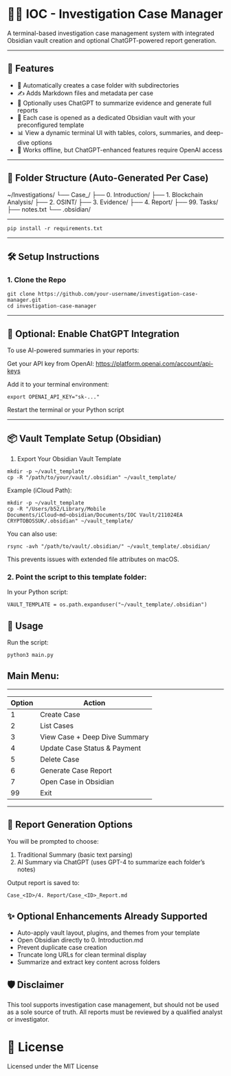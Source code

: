 # 🕵️‍♂️ IOC - Investigation Case Manager

A terminal-based investigation case management system with integrated Obsidian vault creation and optional ChatGPT-powered report generation.

---

## 🚀 Features

- 📁 Automatically creates a case folder with subdirectories
- ✍️ Adds Markdown files and metadata per case
- 🧠 Optionally uses ChatGPT to summarize evidence and generate full reports
- 💼 Each case is opened as a dedicated Obsidian vault with your preconfigured template
- 📊 View a dynamic terminal UI with tables, colors, summaries, and deep-dive options
- 🔐 Works offline, but ChatGPT-enhanced features require OpenAI access

---

## 📂 Folder Structure (Auto-Generated Per Case)

~/Investigations/ 
    └── Case_<ID>/ 
    ├── 0. Introduction/ 
    ├── 1. Blockchain Analysis/ 
    ├── 2. OSINT/ 
    ├── 3. Evidence/ 
    ├── 4. Report/ 
    ├── 99. Tasks/ 
    ├── notes.txt 
    └── .obsidian/

---
```
pip install -r requirements.txt
```
---

## 🛠️ Setup Instructions

### 1. Clone the Repo

```
git clone https://github.com/your-username/investigation-case-manager.git
cd investigation-case-manager
```

---

## 🧠 Optional: Enable ChatGPT Integration

To use AI-powered summaries in your reports:

Get your API key from OpenAI: https://platform.openai.com/account/api-keys

Add it to your terminal environment:

```
export OPENAI_API_KEY="sk-..."
```
Restart the terminal or your Python script

---

## 📦 Vault Template Setup (Obsidian)

1. Export Your Obsidian Vault Template
```
mkdir -p ~/vault_template
cp -R "/path/to/your/vault/.obsidian" ~/vault_template/
```

Example (iCloud Path):
```
mkdir -p ~/vault_template
cp -R "/Users/b52/Library/Mobile Documents/iCloud~md~obsidian/Documents/IOC Vault/211024EA CRYPTOBOSSUK/.obsidian" ~/vault_template/
```

You can also use:
```
rsync -avh "/path/to/vault/.obsidian/" ~/vault_template/.obsidian/
```
This prevents issues with extended file attributes on macOS.

### 2. Point the script to this template folder:
In your Python script:
```
VAULT_TEMPLATE = os.path.expanduser("~/vault_template/.obsidian")
```

## 📝 Usage
Run the script:
```
python3 main.py
```

## Main Menu:
 -------------------------------------------
| Option | Action                           |
|--------|----------------------------------|
| 1      | Create Case                      |
| 2      | List Cases                       |
| 3      | View Case + Deep Dive Summary    |
| 4      | Update Case Status & Payment     |
| 5      | Delete Case                      |
| 6      | Generate Case Report             |
| 7      | Open Case in Obsidian            |
| 99     | Exit                             |
 -------------------------------------------

## 📑 Report Generation Options
You will be prompted to choose:
  1. Traditional Summary (basic text parsing)
  2. AI Summary via ChatGPT (uses GPT-4 to summarize each folder’s notes)

Output report is saved to:
```
Case_<ID>/4. Report/Case_<ID>_Report.md
```
## ✨ Optional Enhancements Already Supported

- Auto-apply vault layout, plugins, and themes from your template
- Open Obsidian directly to 0. Introduction.md
- Prevent duplicate case creation 
- Truncate long URLs for clean terminal display
- Summarize and extract key content across folders

## 🛡️ Disclaimer
This tool supports investigation case management, but should not be used as a sole source of truth.
All reports must be reviewed by a qualified analyst or investigator.

# 📄 License
Licensed under the MIT License


